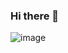 ### Hi there 👋

![image](https://encrypted-tbn0.gstatic.com/images?q=tbn:ANd9GcSHpJVuIB9y9nNGRvyFPV4mO9-Dg_Teppmy9A&usqp=CAU)
<!--
**tiffanyarnold/tiffanyarnold** is a ✨ _special_ ✨ repository because its `README.md` (this file) appears on your GitHub profile.

Here are some ideas to get you started:

- 🔭 I’m currently working on completing the Pursuit program.
- 🌱 I’m currently learning Javascript
- 👯 I’m looking to collaborate on building games
- 🤔 I have a plan to improve digital marketing software
- 💬 Ask me about coding or digital marketing
- 📫 How to reach me: link in bio
- 😄 Pronouns: she/ her
- ⚡ Fun fact: I love digital marketing
-->

